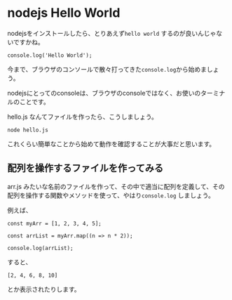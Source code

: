 # nodejs Hello World

nodejsをインストールしたら、とりあえず`hello world` するのが良いんじゃないですかね。

```
console.log('Hello World');
```

今まで、ブラウザのコンソールで散々打ってきた`console.log`から始めましょう。

nodejsにとってのconsoleは、ブラウザのconsoleではなく、お使いのターミナルのことです。

hello.js なんてファイルを作ったら、こうしましょう。

```
node hello.js
```

これくらい簡単なことから始めて動作を確認することが大事だと思います。

## 配列を操作するファイルを作ってみる

arr.js みたいな名前のファイルを作って、その中で適当に配列を定義して、その配列を操作する関数やメソッドを使って、やはり`console.log` しましょう。

例えば、


```
const myArr = [1, 2, 3, 4, 5];

const arrList = myArr.map((n => n * 2));

console.log(arrList);
```

すると、

`[2, 4, 6, 8, 10]`

とか表示されたりします。

